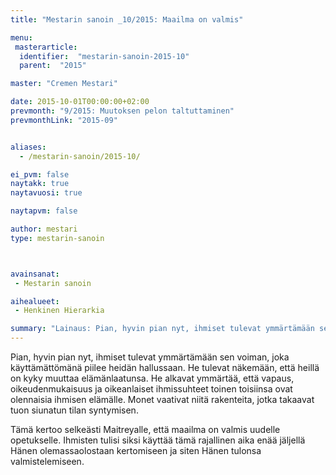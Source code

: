 ```yaml
---
title: "Mestarin sanoin _10/2015: Maailma on valmis"

menu:
 masterarticle:
  identifier:  "mestarin-sanoin-2015-10"
  parent:  "2015"

master: "Cremen Mestari"

date: 2015-10-01T00:00:00+02:00
prevmonth: "9/2015: Muutoksen pelon taltuttaminen"
prevmonthLink: "2015-09"


aliases:
  - /mestarin-sanoin/2015-10/

ei_pvm: false
naytakk: true
naytavuosi: true

naytapvm: false

author: mestari
type: mestarin-sanoin



avainsanat:
 - Mestarin sanoin

aihealueet:
 - Henkinen Hierarkia

summary: "Lainaus: Pian, hyvin pian nyt, ihmiset tulevat ymmärtämään sen voiman, joka käyttämättömänä piilee heidän hallussaan. He tulevat näkemään, että heillä on kyky muuttaa elämänlaatunsa."
---
```

<p>Pian, hyvin pian nyt, ihmiset tulevat ymmärtämään sen voiman, joka käyttämättömänä piilee heidän hallussaan. He tulevat näkemään, että heillä on kyky muuttaa elämänlaatunsa. He alkavat ymmärtää, että vapaus, oikeudenmukaisuus ja oikeanlaiset ihmissuhteet toinen toisiinsa ovat olennaisia ihmisen elämälle. Monet vaativat niitä rakenteita, jotka takaavat tuon siunatun tilan syntymisen.</p>
<p>Tämä kertoo selkeästi Maitreyalle, että maailma on valmis uudelle opetukselle. Ihmisten tulisi siksi käyttää tämä rajallinen aika enää jäljellä Hänen olemassaolostaan kertomiseen ja siten Hänen tulonsa valmistelemiseen.</p>